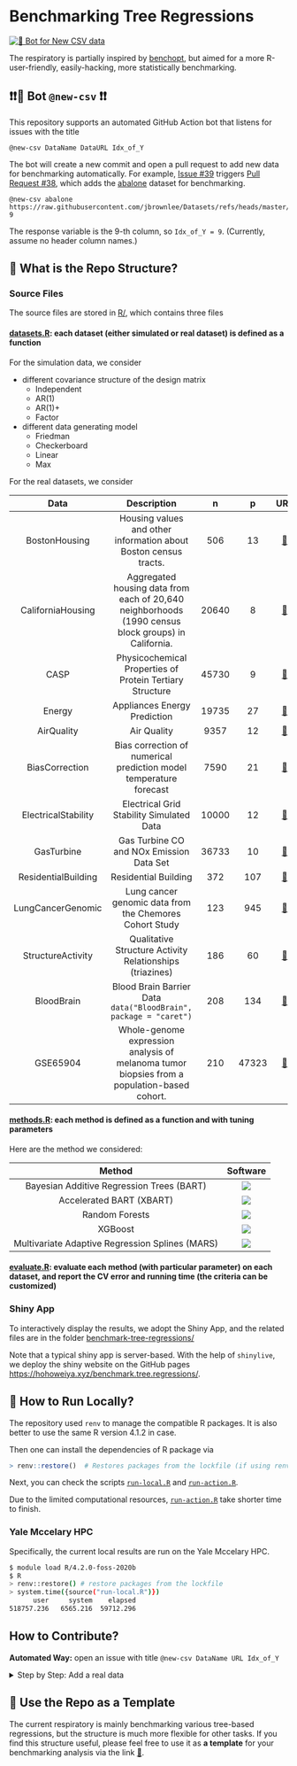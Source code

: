 # Benchmarking Tree Regressions

[![:robot: Bot for New CSV data](https://github.com/szcf-weiya/benchmark.tree.regressions/actions/workflows/new-csv.yaml/badge.svg)](https://github.com/szcf-weiya/benchmark.tree.regressions/actions/workflows/new-csv.yaml)

The respiratory is partially inspired by [benchopt](https://github.com/benchopt/benchopt), but aimed for a more R-user-friendly, easily-hacking, more statistically benchmarking. 

## :exclamation::exclamation::robot: Bot `@new-csv` :exclamation::exclamation:

This repository supports an automated GitHub Action bot that listens for issues with the title 

```shell
@new-csv DataName DataURL Idx_of_Y
```

The bot will create a new commit and open a pull request to add new data for benchmarking automatically. For example, [Issue #39](https://github.com/szcf-weiya/benchmark.tree.regressions/issues/39) triggers [Pull Request #38](https://github.com/szcf-weiya/benchmark.tree.regressions/pull/38), which adds the [abalone](https://raw.githubusercontent.com/jbrownlee/Datasets/refs/heads/master/abalone.csv) dataset for benchmarking.

```shell
@new-csv abalone https://raw.githubusercontent.com/jbrownlee/Datasets/refs/heads/master/abalone.csv 9
```

The response variable is the 9-th column, so `Idx_of_Y = 9`. (Currently, assume no header column names.)

## :evergreen_tree: What is the Repo Structure?

### Source Files

The source files are stored in [R/](R/), which contains three files

#### [datasets.R](R/datasets.R): each dataset (either simulated or real dataset) is defined as a function

For the simulation data, we consider

- different covariance structure of the design matrix
  - Independent
  - AR(1)
  - AR(1)+
  - Factor
- different data generating model
  - Friedman
  - Checkerboard
  - Linear
  - Max

For the real datasets, we consider 

| Data | Description | n | p | URL  | 
|:----:|:------:|:--:|:--:|:-----------:|
| BostonHousing | Housing values and other information about Boston census tracts. | 506 | 13 | [:link:](https://github.com/JWarmenhoven/ISLR-python/blob/master/Notebooks/Data/Boston.csv) |
| CaliforniaHousing | Aggregated housing data from each of 20,640 neighborhoods (1990 census block groups) in California. | 20640 | 8 | [:link:](https://github.com/szcf-weiya/ESL-CN/tree/master/data/Housing) |
| CASP | Physicochemical Properties of Protein Tertiary Structure | 45730 | 9 | [:link:](https://archive.ics.uci.edu/dataset/265/physicochemical+properties+of+protein+tertiary+structure) |
| Energy | Appliances Energy Prediction | 19735 | 27 | [:link:](https://archive.ics.uci.edu/dataset/374/appliances+energy+prediction) |
| AirQuality | Air Quality | 9357 | 12 | [:link:](https://archive.ics.uci.edu/dataset/360/air+quality) |
| BiasCorrection | Bias correction of numerical prediction model temperature forecast | 7590 | 21 | [:link:](https://archive.ics.uci.edu/dataset/514/bias+correction+of+numerical+prediction+model+temperature+forecast) |
| ElectricalStability | Electrical Grid Stability Simulated Data | 10000 | 12 | [:link:](https://archive.ics.uci.edu/dataset/471/electrical+grid+stability+simulated+data) |
| GasTurbine | Gas Turbine CO and NOx Emission Data Set | 36733 | 10 | [:link:](https://archive.ics.uci.edu/dataset/551/gas+turbine+co+and+nox+emission+data+set) |
| ResidentialBuilding | Residential Building | 372 | 107 | [:link:](https://archive.ics.uci.edu/dataset/437/residential+building+data+set) |
| LungCancerGenomic | Lung cancer genomic data from the Chemores Cohort Study | 123 | 945 | [:link:](https://github.com/jedazard/PRIMsrc/blob/master/data/Real.2.rda) |
| StructureActivity | Qualitative Structure Activity Relationships (triazines) | 186 | 60 | [:link:](https://archive.ics.uci.edu/dataset/85/qualitative+structure+activity+relationships) |
| BloodBrain | Blood Brain Barrier Data `data("BloodBrain", package = "caret")` | 208 | 134 | [:link:](https://github.com/topepo/caret/blob/master/pkg/caret/data/BloodBrain.RData) |
| GSE65904 | Whole-genome expression analysis of melanoma tumor biopsies from a population-based cohort. | 210 | 47323 | [:link:](https://www.ncbi.nlm.nih.gov/geo/query/acc.cgi?acc=GSE65904) |

#### [methods.R](R/methods.R): each method is defined as a function and with tuning parameters

Here are the method we considered:

| Method | Software |
|:------:|:--------:|
| Bayesian Additive Regression Trees (BART) | [![](https://img.shields.io/badge/R-BART-blue)](https://cran.r-project.org/web/packages/BART/index.html) |
| Accelerated BART (XBART) | [![](https://img.shields.io/badge/R-XBART-blue)](https://github.com/JingyuHe/XBART) | 
| Random Forests | [![](https://img.shields.io/badge/R-randomForest-blue)](https://cran.r-project.org/web/packages/randomForest/index.html) |
| XGBoost | [![](https://img.shields.io/badge/R-xgboost-blue)](https://cran.r-project.org/web/packages/xgboost/index.html) |
| Multivariate Adaptive Regression Splines (MARS) |[![](https://img.shields.io/badge/R-earth-blue)](https://cran.r-project.org/web/packages/earth/index.html) |

#### [evaluate.R](R/evaluate.R): evaluate each method (with particular parameter) on each dataset, and report the CV error and running time (the criteria can be customized)

### Shiny App

To interactively display the results, we adopt the Shiny App, and the related files are in the folder [benchmark-tree-regressions/](benchmark-tree-regressions/)

Note that a typical shiny app is server-based. With the help of `shinylive`, we deploy the shiny website on the GitHub pages <https://hohoweiya.xyz/benchmark.tree.regressions/>.

## :rocket: How to Run Locally?

The repository used `renv` to manage the compatible R packages. It is also better to use the same R version 4.1.2 in case.

Then one can install the dependencies of R package via

```r
> renv::restore()  # Restores packages from the lockfile (if using renv)
```

Next, you can check the scripts [`run-local.R`](run-local.R) and [`run-action.R`](run-action.R).

Due to the limited computational resources, [`run-action.R`](run-action.R) take shorter time to finish.

### Yale Mccelary HPC

Specifically, the current local results are run on the Yale Mccelary HPC.

```bash
$ module load R/4.2.0-foss-2020b
$ R
> renv::restore() # restore packages from the lockfile
> system.time({source("run-local.R")})
      user     system    elapsed
518757.236   6565.216  59712.296
```

## How to Contribute?

**Automated Way:** open an issue with title `@new-csv DataName URL Idx_of_Y`

<details><summary>Step by Step: Add a real data</summary>
<p>

1. add data info into `lst_real_data` in `datasets.R`, and write out a meta data

```r
real.data.meta = df_data_meta()
saveRDS(real.data.meta, file = "benchmark-tree-regressions/real-data-meta.rds")
```

2. run `print_to_readme()` to update the table in this `README.md` file
  
3. add the preparation step for the data (starting from downloading the data) as a function `real_XXX` in `datasets.R`

4. update the list of real data `benchmark-tree-regressions/choices.real.data.R`

</p>
</details> 




## :notebook: Use the Repo as a Template

The current respiratory is mainly benchmarking various tree-based regressions, but the structure is much more flexible for other tasks. If you find this structure useful, please feel free to use it as **a template** for your benchmarking analysis via the link [:link:](https://github.com/new?template_name=benchmark.tree.regressions&template_owner=szcf-weiya).
